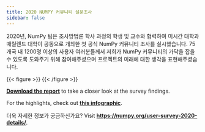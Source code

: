 ```yaml
---
title: 2020 NUMPY 커뮤니티 설문조사
sidebar: false
---
```


2020년, NumPy 팀은 조사방법론 학사 과정의 학생 및 교수와 협력하여 미시간 대학과 매릴렌드 대학이 공동으로 개최한 첫 공식 NumPy 커뮤니티 조사를 실시했습니다. 75개국 내 1200명 이상의 사용자 여러분들께서
저희가 NumPy 커뮤니티의 가닥을 잡을 수 있도록 도와주기 위해 참여해주셨으며
프로젝트의 미래에 대한 생각을 표현해주셨습니다.

{{< figure >}}
{{< /figure >}}

**[Download the report](/surveys/NumPy_usersurvey_2020_report.pdf)**
to take a closer look at the survey findings.

For the highlights, check out
**[this infographic](https://github.com/numpy/numpy-surveys/blob/master/images/2020NumPysurveyresults_community_infographic.pdf)**.

더욱 자세한 정보가 궁금하신가요? Visit **https://numpy.org/user-survey-2020-details/**.

